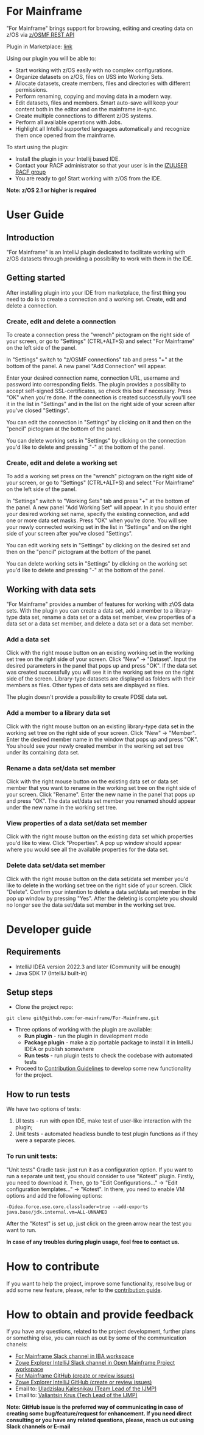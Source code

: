 # For Mainframe

"For Mainframe" brings support for browsing, editing and creating data on z/OS
via [z/OSMF REST API](https://www.ibm.com/docs/en/zos/2.4.0?topic=guide-using-zosmf-rest-services)

Plugin in Marketplace: [link](https://plugins.jetbrains.com/plugin/16353-for-mainframe)

Using our plugin you will be able to:

* Start working with z/OS easily with no complex configurations.
* Organize datasets on z/OS, files on USS into Working Sets.
* Allocate datasets, create members, files and directories with different permissions.
* Perform renaming, copying and moving data in a modern way.
* Edit datasets, files and members. Smart auto-save will keep your content both in the editor and on the mainframe
  in-sync.
* Create multiple connections to different z/OS systems.
* Perform all available operations with Jobs.
* Highlight all IntelliJ supported languages automatically and recognize them once opened from the mainframe.

To start using the plugin:

* Install the plugin in your Intellij based IDE.
* Contact your RACF administrator so that your user is in
  the [IZUUSER RACF group](https://www.ibm.com/docs/en/zos/2.4.0?topic=guide-security-structures-zosmf)
* You are ready to go! Start working with z/OS from the IDE.

**Note: z/OS 2.1 or higher is required**

# User Guide

## Introduction

"For Mainframe" is an IntelliJ plugin dedicated to facilitate working with z/OS datasets through providing a possibility
to work with them in the IDE.

## Getting started

After installing plugin into your IDE from marketplace, the first thing you need to do is to create a connection and a
working set.
Create, edit and delete a connection.

### Create, edit and delete a connection

To create a connection press the "wrench" pictogram on the right side of your screen, or go to "Settings" (CTRL+ALT+S)
and select "For Mainframe" on the left side of the panel.

In "Settings" switch to "z/OSMF connections" tab and press "+" at the bottom of the panel. A new panel "Add Connection"
will appear.

Enter your desired connection name, connection URL, username and password into corresponding fields. The plugin provides
a possibility to accept self-signed SSL-certificates, so check this box if necessary. Press "OK" when you're done. If
the connection is created successfully you'll see it in the list in "Settings" and in the list on the right side of your
screen after you've closed "Settings".

You can edit the connection in "Settings" by clicking on it and then on the "pencil" pictogram at the bottom of the
panel.

You can delete working sets in "Settings" by clicking on the connection you'd like to delete and pressing "-" at the
bottom of the panel.

### Create, edit and delete a working set

To add a working set press on the "wrench" pictogram on the right side of your screen, or go to "Settings" (CTRL+ALT+S)
and select "For Mainframe" on the left side of the panel.

In "Settings" switch to "Working Sets" tab and press "+" at the bottom of the panel. A new panel "Add Working Set" will
appear. In it you should enter your desired working set name, specify the existing connection, and add one or more data
set masks. Press "OK" when you're done. You will see your newly connected working set in the list in "Settings" and on
the right side of your screen after you've closed "Settings".

You can edit working sets in "Settings" by clicking on the desired set and then on the "pencil" pictogram at the bottom
of the panel.

You can delete working sets in "Settings" by clicking on the working set you'd like to delete and pressing "-" at the
bottom of the panel.

## Working with data sets

"For Mainframe" provides a number of features for working with z\OS data sets. With the plugin you can create a data
set, add a member to a library-type data set, rename a data set or a data set member, view properties of a data set or a
data set member, and delete a data set or a data set member.

### Add a data set

Click with the right mouse button on an existing working set in the working set tree on the right side of your screen.
Click "New" → "Dataset". Input the desired parameters in the panel that pops up and press "OK". If the data set was
created successfully you will see it in the working set tree on the right side of the screen. Library-type datasets are
displayed as folders with their members as files. Other types of data sets are displayed as files.

The plugin doesn't provide a possibility to create PDSE data set.

### Add a member to a library data set

Click with the right mouse button on an existing library-type data set in the working set tree on the right side of your
screen. Click "New" → "Member". Enter the desired member name in the window that pops up and press "OK". You should see
your newly created member in the working set set tree under its containing data set.

### Rename a data set/data set member

Click with the right mouse button on the existing data set or data set member that you want to rename in the working set
tree on the right side of your screen. Click "Rename". Enter the new name in the panel that pops up and press "OK". The
data set/data set member you renamed should appear under the new name in the working set tree.

### View properties of a data set/data set member

Click with the right mouse button on the existing data set which properties you'd like to view. Click "Properties". A
pop up window should appear where you would see all the available properties for the data set.

### Delete data set/data set member

Click with the right mouse button on the data set/data set member you'd like to delete in the working set tree on the
right side of your screen. Click "Delete". Confirm your intention to delete a data set/data set member in the pop up
window by pressing "Yes". After the deleting is complete you should no longer see the data set/data set member in the
working set tree.

# Developer guide

## Requirements

- IntelliJ IDEA version 2022.3 and later (Community will be enough)
- Java SDK 17 (IntelliJ built-in)

## Setup steps

- Clone the project repo:

``git clone git@github.com:for-mainframe/For-Mainframe.git``

- Three options of working with the plugin are available:
    - **Run plugin** - run the plugin in development mode
    - **Package plugin** - make a zip portable package to install it in IntelliJ IDEA or publish somewhere
    - **Run tests** - run plugin tests to check the codebase with automated tests
- Proceed to [Contribution Guidelines](#how-to-contribute) to develop some new functionality for the project.

## How to run tests

We have two options of tests:

1. UI tests - run with open IDE, make test of user-like interaction with the plugin;
2. Unit tests - automated headless bundle to test plugin functions as if they were a separate pieces.

### To run unit tests:

"Unit tests" Gradle task: just run it as a configuration option.
If you want to run a separate unit test, you should consider to use "Kotest" plugin.
Firstly, you need to download it. Then, go to "Edit Configurations..." -> "Edit configuration templates..." -> "Kotest".
In there, you need to enable VM options and add the following options:

```
-Didea.force.use.core.classloader=true --add-exports java.base/jdk.internal.vm=ALL-UNNAMED
```

After the "Kotest" is set up, just click on the green arrow near the test you want to run.

**In case of any troubles during plugin usage, feel free to contact us.**

# How to contribute

If you want to help the project, improve some functionality, resolve bug or add some new feature, please, refer to
the [contribution guide](CONTRIBUTING.md).

# How to obtain and provide feedback

If you have any questions, related to the project development, further plans or something else, you can reach as out by
some of the communication chanels:

* [For Mainframe Slack channel in IBA workspace](https://iba-mainframe-tools.slack.com/archives/C01V4MZL9DH)
* [Zowe Explorer IntelliJ Slack channel in Open Mainframe Project workspace](https://openmainframeproject.slack.com/archives/C020BGPSU0M)
* [For Mainframe GitHub (create or review issues)](https://github.com/for-mainframe/For-Mainframe/issues)
* [Zowe Explorer IntelliJ GitHub (create or review issues)](https://github.com/zowe/zowe-explorer-intellij/issues)
* Email to: <a href="mailto:ukalesnikau@ibagroup.eu">Uladzislau Kalesnikau (Team Lead of the IJMP)</a>
* Email to: <a href="mailto:vkrus@ibagroup.eu">Valiantsin Krus (Tech Lead of the IJMP)</a>

**Note: GitHub issue is the preferred way of communicating in case of creating some bug/feature/request for enhancement.
If you need direct consulting or you have any related questions, please, reach us out using Slack channels or E-mail**
